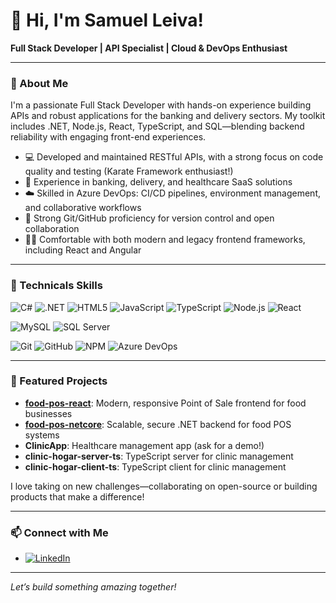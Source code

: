 # 👋 Hi, I'm Samuel Leiva!

**Full Stack Developer | API Specialist | Cloud & DevOps Enthusiast**

---

### 🚀 About Me

I'm a passionate Full Stack Developer with hands-on experience building APIs and robust applications for the banking and delivery sectors. My toolkit includes .NET, Node.js, React, TypeScript, and SQL—blending backend reliability with engaging front-end experiences.

- 💻 Developed and maintained RESTful APIs, with a strong focus on code quality and testing (Karate Framework enthusiast!)
- 🏦 Experience in banking, delivery, and healthcare SaaS solutions
- ☁️ Skilled in Azure DevOps: CI/CD pipelines, environment management, and collaborative workflows
- 🔄 Strong Git/GitHub proficiency for version control and open collaboration
- 🧑‍💻 Comfortable with both modern and legacy frontend frameworks, including React and Angular

---

### 🔧 Technicals Skills

![C#](https://img.shields.io/badge/C%23-239120?style=flat&logo=c-sharp&logoColor=white)
![.NET](https://img.shields.io/badge/.NET-5C2D91?style=flat&logo=.net&logoColor=white)
![HTML5](https://img.shields.io/badge/HTML5-E34F26?style=flat&logo=html5&logoColor=white)
![JavaScript](https://img.shields.io/badge/JavaScript-F7DF1E?style=flat&logo=javascript&logoColor=black)
![TypeScript](https://img.shields.io/badge/TypeScript-007ACC?style=flat&logo=typescript&logoColor=white)
![Node.js](https://img.shields.io/badge/Node.js-339933?style=flat&logo=node.js&logoColor=white)
![React](https://img.shields.io/badge/React-61DAFB?style=flat&logo=react&logoColor=black)


![MySQL](https://img.shields.io/badge/MySQL-005C84?style=flat&logo=mysql&logoColor=white)
![SQL Server](https://img.shields.io/badge/SQL_Server-CC2927?style=flat&logo=microsoft-sql-server&logoColor=white)


![Git](https://img.shields.io/badge/Git-F05032?style=flat&logo=git&logoColor=white)
![GitHub](https://img.shields.io/badge/GitHub-100000?style=flat&logo=github&logoColor=white)
![NPM](https://img.shields.io/badge/NPM-CB3837?style=flat&logo=npm&logoColor=white)
![Azure DevOps](https://img.shields.io/badge/Azure%20DevOps-0078D7?style=flat&logo=azure-devops&logoColor=white)


---

### 🌟 Featured Projects

- [**food-pos-react**](https://github.com/SamuelLeiva/food-pos-react): Modern, responsive Point of Sale frontend for food businesses
- [**food-pos-netcore**](https://github.com/SamuelLeiva/food-pos-netcore): Scalable, secure .NET backend for food POS systems
- **ClinicApp**: Healthcare management app (ask for a demo!)
- **clinic-hogar-server-ts**: TypeScript server for clinic management
- **clinic-hogar-client-ts**: TypeScript client for clinic management

I love taking on new challenges—collaborating on open-source or building products that make a difference!

---

### 📫 Connect with Me

- [![LinkedIn](https://img.shields.io/badge/LinkedIn-blue?style=flat&logo=linkedin)](https://www.linkedin.com/in/samuel-leiva-3068b5197/)

---

*Let’s build something amazing together!*

